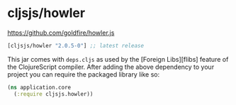 # cljsjs/howler

https://github.com/goldfire/howler.js

[](dependency)
```clojure
[cljsjs/howler "2.0.5-0"] ;; latest release
```
[](/dependency)

This jar comes with `deps.cljs` as used by the [Foreign Libs][flibs] feature
of the ClojureScript compiler. After adding the above dependency to your project
you can require the packaged library like so:

```clojure
(ns application.core
  (:require cljsjs.howler))
```

